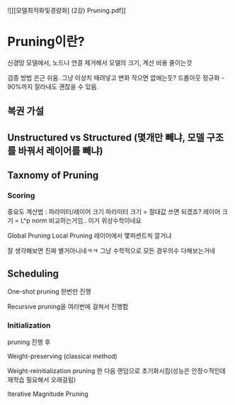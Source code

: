 ![[[모델최적화및경량화] (2강) Pruning.pdf]]


# Pruning이란?
신경망 모델에서, 노드나 연결 제거해서 모델의 크기, 계산 비용 줄이는것

검증 방법 은근 쉬움. 그냥 이상치 때려넣고 변화 작으면 없애는듯?
드롭아웃 정규화 - 90%까지 잘라내도 괜찮을 수 있음.


## 복권 가설


## Unstructured vs Structured (몇개만 빼냐, 모델 구조를 바꿔서 레이어를 빼냐)

## Taxnomy of Pruning

### Scoring
중요도 계산법 : 파라미터/레이어 크기
파라미터 크기 = 절대값 쓰면 되겠죠?
레이어 크기 = L^p norm 비교하는거임.. 이거 위상수학이네요


Global Pruning
Local Pruning
레이어에서 몇퍼센트씩 깔거냐

잘 생각해보면 진짜 별거아니네ㅋㅋ 그냥 수학적으로 모든 경우의수 다해보는거네


## Scheduling
One-shot
pruning 한번만 진행

Recursive
pruning을 여러번에 걸쳐서 진행함

### Initialization
pruning 진행 후 

Weight-preserving (classical method)

Weight-reinitialization
pruning 한 다음 랜덤으로 초기화시킴(성능은 안정ㅇ적인데 재학습 필요해서 오래걸림)

Iterative Magnitude Pruning